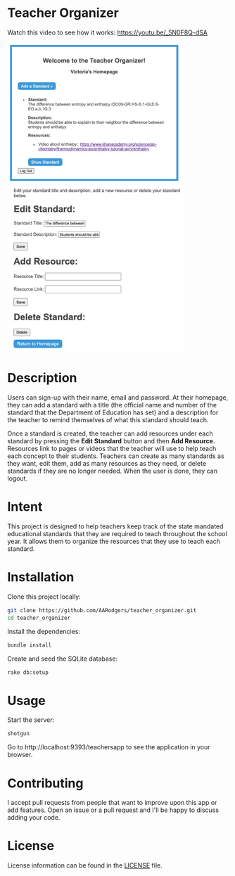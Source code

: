 
# Teacher Organizer

Watch this video to see how it works: https://youtu.be/_5N0F8Q-dSA

<img width="400px" alt="User's Homepage" src="images/users_homepage.png">
<img width="400px" alt="Edit Standard" src="images/edit_standard.png">


# Description

Users can sign-up with their name, email and password. At their homepage, they can add a standard with a title (the official name and number of the standard that the Department of Education has set) and a description for the teacher to remind themselves of what this standard should teach.

Once a standard is created, the teacher can add resources under each standard by pressing the **Edit Standard** button and then **Add Resource**. Resources link to pages or videos that the teacher will use to help teach each concept to their students. Teachers can create as many standards as they want, edit them, add as many resources as they need, or delete standards if they are no longer needed. When the user is done, they can logout.

# Intent
This project is designed to help teachers keep track of the state mandated educational standards that they are required to teach throughout the school year. It allows them to organize the resources that they use to teach each standard.

# Installation

Clone this project locally:

```bash
git clone https://github.com/AARodgers/teacher_organizer.git
cd teacher_organizer
```

Install the dependencies:

```bash
bundle install
```

Create and seed the SQLite database:

```bash
rake db:setup
```

# Usage

Start the server:

```bash
shotgun
```

Go to http://localhost:9393/teachersapp to see the application in your browser.

# Contributing
I accept pull requests from people that want to improve upon this app or add features. Open an issue or a pull request and I'll be happy to discuss adding your code.

# License
License information can be found in the [LICENSE](LICENSE) file.
